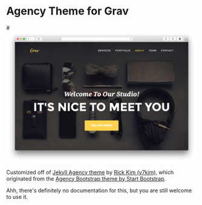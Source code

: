 # Agency Theme for Grav

#![Agency](assets/readme_1.png)

Customized off of [Jekyll Agency theme](https://github.com/y7kim/agency-jekyll-theme) by [Rick Kim (y7kim)](https://github.com/y7kim),
which originated from the [Agency Bootstrap theme by Start Bootstrap](http://startbootstrap.com/template-overviews/agency/).

Ahh, there's definitely no documentation for this, but you are still welcome to use it.